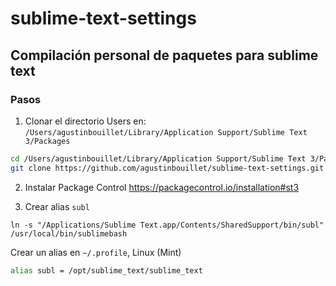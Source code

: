 # sublime-text-settings
## Compilación personal de paquetes para sublime text

### Pasos
1. Clonar el directorio Users en: `/Users/agustinbouillet/Library/Application Support/Sublime Text 3/Packages`

```bash
cd /Users/agustinbouillet/Library/Application Support/Sublime Text 3/Packages
git clone https://github.com/agustinbouillet/sublime-text-settings.git User
```

2. Instalar Package Control
https://packagecontrol.io/installation#st3

3. Crear alias `subl`

```
ln -s "/Applications/Sublime Text.app/Contents/SharedSupport/bin/subl" /usr/local/bin/sublimebash

```

Crear un alias en `~/.profile`, Linux (Mint) 

```bash
alias subl = /opt/sublime_text/sublime_text
```
